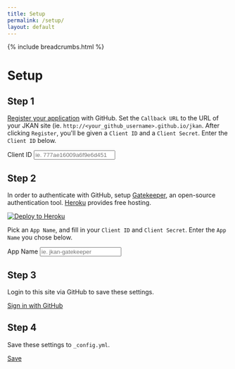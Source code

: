 ```yaml
---
title: Setup
permalink: /setup/
layout: default
---
```

{% include breadcrumbs.html %}

<div class="alert alert-success" role="alert" data-hook="alert-success" style="display: none;">
  These settings have been <a href="#" data-hook="commit-url">saved</a> and the site is currently regenerating.
</div>

<div class="alert alert-danger" role="alert" data-hook="alert-error" style="display: none;">
  There was an error saving this page
</div>

# Setup

## Step 1
[Register your application](https://github.com/settings/applications/new) with GitHub. Set the `Callback URL`
to the URL of your JKAN site (ie. `http://<your_github_username>.github.io/jkan`. After clicking `Register`, you'll
be given a `Client ID` and a `Client Secret`. Enter the `Client ID` below.

<div class="row">
  <div class="col-sm-6 col-sm-offset-3">
    <div class="form-group">
      <label class="control-label" for="github_client_id">Client ID</label>
      <input type="text" class="form-control" id="github_client_id" data-hook="github-client-id" placeholder="ie. 777ae16009a6f9e6d451">
      <p class="help-block"></p>
    </div>
  </div>
</div>

## Step 2
In order to authenticate with GitHub, setup [Gatekeeper](https://github.com/prose/gatekeeper), an
open-source authentication tool. [Heroku](http://heroku.com) provides free hosting.

[![Deploy to Heroku](https://www.herokucdn.com/deploy/button.png)](https://dashboard.heroku.com/new?button-url=https%3A%2F%2Fgithub.com%2Fprose%2Fgatekeeper&template=https%3A%2F%2Fgithub.com%2Fprose%2Fgatekeeper)

Pick an `App Name`, and fill in your `Client ID` and `Client Secret`. Enter the `App Name` you chose below. 

<div class="row">
  <div class="col-sm-6 col-sm-offset-3">
    <div class="form-group">
      <label class="control-label" for="app_name">App Name</label>
      <input type="text" class="form-control" id="app_name" data-hook="app-name" placeholder="ie. jkan-gatekeeper">
      <p class="help-block"></p>
    </div>
  </div>
</div>

## Step 3
Login to this site via GitHub to save these settings.

<a href="#" class="btn btn-success" data-hook="login-link"><i class="fa fa-github"></i> Sign in with GitHub</a>

## Step 4
Save these settings to `_config.yml`.

<a href="#" class="btn btn-primary disabled" data-hook="save"><i class="fa fa-save"></i> Save</a>
